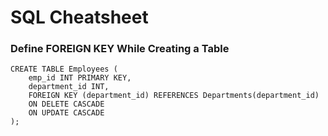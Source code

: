 # SQL Cheatsheet

### Define FOREIGN KEY While Creating a Table

```
CREATE TABLE Employees (
    emp_id INT PRIMARY KEY,
    department_id INT,
    FOREIGN KEY (department_id) REFERENCES Departments(department_id)
    ON DELETE CASCADE
    ON UPDATE CASCADE
);
```